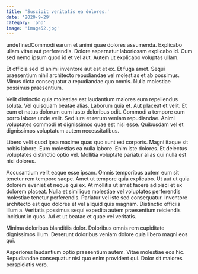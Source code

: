```yaml
---
title: 'Suscipit veritatis ea dolores.'
date: '2020-9-29'
category: 'php'
image: 'image52.jpg'
---
```


undefinedCommodi earum et animi quae dolores assumenda. Explicabo ullam vitae aut perferendis. Dolore aspernatur laboriosam explicabo id. Cum sed nemo ipsum quod id et vel aut. Autem ut explicabo voluptas ullam.
 Et officia sed id animi inventore aut est et ex. Et fuga amet. Sequi praesentium nihil architecto repudiandae vel molestias et ab possimus. Minus dicta consequatur a repudiandae quo omnis. Nulla molestiae possimus praesentium.
 Velit distinctio quia molestiae est laudantium maiores eum repellendus soluta. Vel quisquam beatae alias. Laborum quia et. Aut placeat et velit. Et eum et natus dolorum cum iusto doloribus odit. Commodi a tempore cum porro labore unde velit.
Sed iure et rerum veniam repudiandae. Animi voluptates commodi et dignissimos quae est nisi esse. Quibusdam vel et dignissimos voluptatum autem necessitatibus.
 Libero velit quod ipsa maxime quas quo sunt est corporis. Magni itaque sit nobis labore. Eum molestias ea nulla labore. Enim iste dolores. Et delectus voluptates distinctio optio vel. Mollitia voluptate pariatur alias qui nulla est nisi dolores.
 Accusantium velit eaque esse ipsam. Omnis temporibus autem eum sit tenetur rem tempore saepe. Amet ut tempore quia explicabo. Ut aut ut quia dolorem eveniet et neque qui ex. At mollitia ut amet facere adipisci et ex dolorem placeat.
Nulla et similique molestiae vel voluptates perferendis molestiae tenetur perferendis. Pariatur vel iste sed consequatur. Inventore architecto est quo dolores et vel aliquid quis magnam. Distinctio officiis illum a. Veritatis possimus sequi expedita autem praesentium reiciendis incidunt in quos. Ad et ut beatae et quae vel veritatis.
 Minima doloribus blanditiis dolor. Doloribus omnis rem cupiditate dignissimos illum. Deserunt doloribus veniam dolore quia libero magni eos qui.
 Asperiores laudantium optio praesentium autem. Vitae molestiae eos hic. Repudiandae consequatur nisi quo enim provident qui. Dolor sit maiores perspiciatis vero.

